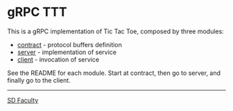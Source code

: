 # gRPC TTT

This is a gRPC implementation of Tic Tac Toe, composed by three modules:
- [contract](contract/) - protocol buffers definition
- [server](server/) - implementation of service
- [client](client/) - invocation of service

See the README for each module.
Start at contract, then go to server, and finally go to the client.

----

[SD Faculty](mailto:leic-sod@disciplinas.tecnico.ulisboa.pt)
